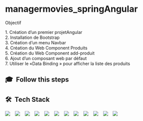 # managermovies_springAngular


Objectif

1.&nbsp;Création d’un premier projetAngular 
<br>
2.&nbsp;Installation de Bootstrap
<br>
3.&nbsp;Création d’un menu Navbar
<br>
4.&nbsp;Création du Web Component Produits
<br>
5.&nbsp;Création du Web Component add-produit
<br>
6.&nbsp;Ajout d’un composant web par défaut
<br>
7.&nbsp;Utiliser le «Data Binding » pour afficher la liste des produits

## 🎓 &nbsp;Follow this steps

## 🛠 &nbsp;Tech Stack 

<div>
  <img src="https://img.icons8.com/color-glass/40/4a90e2/github.png"/>&nbsp; &nbsp;
  <img src="https://img.icons8.com/color/40/000000/git.png"/>&nbsp; &nbsp;
  <img src="https://img.icons8.com/color/40/000000/visual-studio-code-2019.png"/>&nbsp; &nbsp;
  <img src="https://img.icons8.com/color/40/000000/java-coffee-cup-logo--v1.png"/>&nbsp; &nbsp;
  <img src="https://img.icons8.com/color/40/000000/java-coffee-bean-logo.png"/>&nbsp; &nbsp;
  <img src="https://img.icons8.com/color/40/4a90e2/spring-logo.png"/>&nbsp; &nbsp;
  <img src="https://img.icons8.com/color/40/000000/html-5.png"/>&nbsp; &nbsp;
  <img src="https://img.icons8.com/color/40/000000/css3.png"/>&nbsp; &nbsp;
  <img src="https://img.icons8.com/color/40/000000/angularjs.png"/>&nbsp; &nbsp;
  <img src="https://img.icons8.com/nolan/40/json.png"/>&nbsp; &nbsp;
  <img src="https://img.icons8.com/fluency/40/000000/mysql-logo.png"/>&nbsp; &nbsp;
  <img src="https://img.icons8.com/color/50/000000/typescript.png"/>
 

</div>
